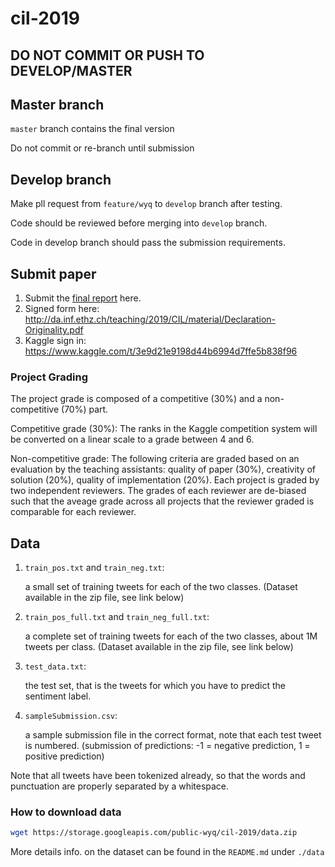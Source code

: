 # cil-2019

## __DO NOT COMMIT OR PUSH TO DEVELOP/MASTER__

## Master branch

`master` branch contains the final version

Do not commit or re-branch until submission

## Develop branch


Make pll request from `feature/wyq` to `develop` branch after testing.

Code should be reviewed before merging into `develop` branch.

Code in develop branch should pass the submission requirements.

## Submit paper

1. Submit the [final report](https://cmt3.research.microsoft.com/ETHZCIL2019) here.
2. Signed form here: http://da.inf.ethz.ch/teaching/2019/CIL/material/Declaration-Originality.pdf
3. Kaggle sign in: https://www.kaggle.com/t/3e9d21e9198d44b6994d7ffe5b838f96

### Project Grading

The project grade is composed of a competitive (30%) and a non-competitive (70%) part.

Competitive grade (30%): The ranks in the Kaggle competition system will be converted on a linear scale to a grade between 4 and 6.

Non-competitive grade: The following criteria are graded based on an evaluation by the teaching assistants: quality of paper (30%), creativity of solution (20%), quality of implementation (20%). Each project is graded by two independent reviewers. The grades of each reviewer are de-biased such that the aveage grade across all projects that the reviewer graded is comparable for each reviewer.

## Data

1. `train_pos.txt` and `train_neg.txt`:

    a small set of training tweets for each of the two classes. (Dataset available in the zip file, see link below)

2. `train_pos_full.txt` and `train_neg_full.txt`:
   
   a complete set of training tweets for each of the two classes, about 1M tweets per class. (Dataset available in the zip file, see link below)

3. `test_data.txt`:

   the test set, that is the tweets for which you have to predict the sentiment label.

4. `sampleSubmission.csv`:

   a sample submission file in the correct format, note that each test tweet is numbered. (submission of predictions: -1 = negative prediction, 1 = positive prediction)

Note that all tweets have been tokenized already, so that the words and punctuation are properly separated by a whitespace.

### How to download data
```bash
wget https://storage.googleapis.com/public-wyq/cil-2019/data.zip
```

More details info. on the dataset can be found in the `README.md` under `./data`

